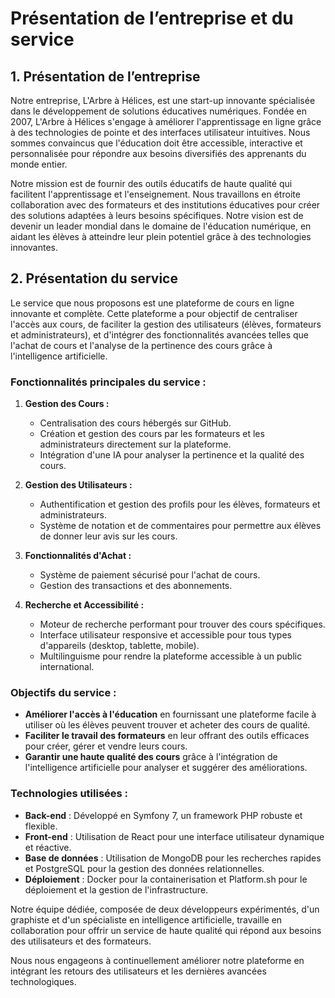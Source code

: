 # Présentation de l’entreprise et du service

## 1. Présentation de l’entreprise

Notre entreprise, L'Arbre à Hélices, est une start-up innovante spécialisée dans le développement de solutions éducatives numériques. Fondée en 2007, L'Arbre à Hélices s'engage à améliorer l'apprentissage en ligne grâce à des technologies de pointe et des interfaces utilisateur intuitives. Nous sommes convaincus que l'éducation doit être accessible, interactive et personnalisée pour répondre aux besoins diversifiés des apprenants du monde entier.

Notre mission est de fournir des outils éducatifs de haute qualité qui facilitent l'apprentissage et l'enseignement. Nous travaillons en étroite collaboration avec des formateurs et des institutions éducatives pour créer des solutions adaptées à leurs besoins spécifiques. Notre vision est de devenir un leader mondial dans le domaine de l'éducation numérique, en aidant les élèves à atteindre leur plein potentiel grâce à des technologies innovantes.

## 2. Présentation du service

Le service que nous proposons est une plateforme de cours en ligne innovante et complète. Cette plateforme a pour objectif de centraliser l'accès aux cours, de faciliter la gestion des utilisateurs (élèves, formateurs et administrateurs), et d'intégrer des fonctionnalités avancées telles que l'achat de cours et l'analyse de la pertinence des cours grâce à l'intelligence artificielle.

### Fonctionnalités principales du service :

1. **Gestion des Cours :**
   - Centralisation des cours hébergés sur GitHub.
   - Création et gestion des cours par les formateurs et les administrateurs directement sur la plateforme.
   - Intégration d'une IA pour analyser la pertinence et la qualité des cours.

2. **Gestion des Utilisateurs :**
   - Authentification et gestion des profils pour les élèves, formateurs et administrateurs.
   - Système de notation et de commentaires pour permettre aux élèves de donner leur avis sur les cours.

3. **Fonctionnalités d'Achat :**
   - Système de paiement sécurisé pour l'achat de cours.
   - Gestion des transactions et des abonnements.

4. **Recherche et Accessibilité :**
   - Moteur de recherche performant pour trouver des cours spécifiques.
   - Interface utilisateur responsive et accessible pour tous types d'appareils (desktop, tablette, mobile).
   - Multilinguisme pour rendre la plateforme accessible à un public international.

### Objectifs du service :

- **Améliorer l'accès à l'éducation** en fournissant une plateforme facile à utiliser où les élèves peuvent trouver et acheter des cours de qualité.
- **Faciliter le travail des formateurs** en leur offrant des outils efficaces pour créer, gérer et vendre leurs cours.
- **Garantir une haute qualité des cours** grâce à l'intégration de l'intelligence artificielle pour analyser et suggérer des améliorations.

### Technologies utilisées :

- **Back-end** : Développé en Symfony 7, un framework PHP robuste et flexible.
- **Front-end** : Utilisation de React pour une interface utilisateur dynamique et réactive.
- **Base de données** : Utilisation de MongoDB pour les recherches rapides et PostgreSQL pour la gestion des données relationnelles.
- **Déploiement** : Docker pour la containerisation et Platform.sh pour le déploiement et la gestion de l'infrastructure.

Notre équipe dédiée, composée de deux développeurs expérimentés, d'un graphiste et d'un spécialiste en intelligence artificielle, travaille en collaboration pour offrir un service de haute qualité qui répond aux besoins des utilisateurs et des formateurs. 

Nous nous engageons à continuellement améliorer notre plateforme en intégrant les retours des utilisateurs et les dernières avancées technologiques.